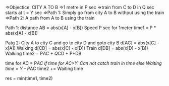 =>Objectice: CITY A TO B
=>1 metre in P sec
=>train from C to D in Q sec starts at t = Y sec 
=>Path 1: Simply go from city A to B withput using the train
=>Path 2: A path from A to B using the train

Path 1: 
distance AB = abs(x[A] - x[B])
Speed P sec for 1meter 
time1 = P * abs(x[A] - x[B])

Patg 2:
City A to city C and go to city D and goto city B
d[AC] = abs(x[C] - x[A]) Walking
d[CD] = abs(x[C] - x[D]) Train
d[DB] = abs(x[D] - x[B]) Walking
time2 = P*AC + Q*CD + P*DB

time for AC = P*AC
if time for AC>Y:
   Can not catch train in time
else
Waiting time = Y - P*AC
time2 += Waiting time

res = min(time1, time2)
